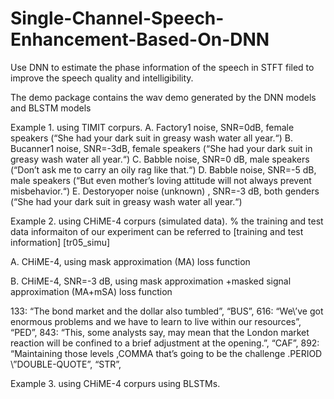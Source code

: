 # Single-Channel-Speech-Enhancement-Based-On-DNN
Use DNN to estimate the phase information of the speech in STFT filed to improve the speech quality and intelligibility.


The demo package contains the wav demo generated by the DNN models and BLSTM models

Example 1. using TIMIT corpurs. 
A. Factory1 noise, SNR=0dB, female speakers (“She had your dark suit in greasy wash water all year.“)
B. Bucanner1 noise, SNR=-3dB, female speakers (“She had your dark suit in greasy wash water all year.“)
C. Babble noise, SNR=0 dB, male speakers  (“Don’t ask me to carry an oily rag like that.“)
D. Babble noise, SNR=-5 dB, male speakers  (“But even mother’s loving attitude will not always prevent misbehavior.“)
E. Destoryoper noise (unknown) , SNR=-3 dB, both genders  (“She had your dark suit in greasy wash water all year.“)


Example 2. using CHiME-4 corpurs (simulated data). 
% the training and test data informaiton of our experiment can be referred to [training and test information] [tr05_simu]

A. CHiME-4, using mask approximation (MA) loss function

B. CHiME-4, SNR=-3 dB, using mask approximation +masked signal approximation (MA+mSA) loss function

133: “The bond market and the dollar also tumbled”, “BUS”,
616: “We\\’ve got enormous problems and we have to learn to live within our resources”,  “PED”,
843: “This, some analysts say, may mean that the London market reaction will be confined to a brief adjustment at the opening.”, “CAF”,
892: “Maintaining those levels ,COMMA that’s going to be the challenge .PERIOD \”DOUBLE-QUOTE”, “STR”,


Example 3. using CHiME-4 corpurs using BLSTMs. 
